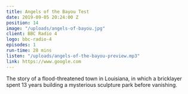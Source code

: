 ```yaml
---
title: Angels of the Bayou Test
date: 2019-09-05 20:24:00 Z
position: 14
image: "/uploads/angels-of-bayou.jpg"
client: BBC Radio 4
logo: bbc-radio-4
episodes: 1
run-time: 28 mins
listen: "/uploads/angels-of-the-bayou-preview.mp3"
link: https://www.google.com
---
```


The story of a flood-threatened town in Louisiana, in which a bricklayer spent 13 years building a mysterious sculpture park before vanishing.